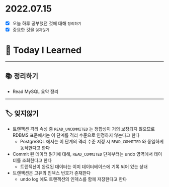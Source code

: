 # 2022.07.15

- [x]  오늘 하루 공부했던 것에 대해 `정리하기`
- [x]  중요한 것을 `잊지않기`

# 🚩 Today I Learned

---

## 📚 정리하기

- Read MySQL 요약 정리

---

## 🏷 잊지않기

- 트랜잭션 격리 속성 중 `READ_UNCOMMITED` 는 정합성이 거의 보장되지 않으므로 RDBMS 표준에서는 이 단계를 격리 수준으로 인정하지 않는다고 한다
    - PostgreSQL 에서는 이 단계의 격리 수준 지정 시 `READ_COMMITED` 와 동일하게 동작한다고 한다
- Commit 된 데이터 읽기에 대해, `READ_COMMITED` 단계부터는 undo 영역에서 데이터를 조회한다고 한다
    - 트랜잭션이 완료된 데이터는 이미 데이터베이스에 기록 되어 있는 상태
- 트랜잭션은 고유의 인덱스 번호가 존재한다
    - undo log 에도 트랜잭션의 인덱스를 함께 저장한다고 한다